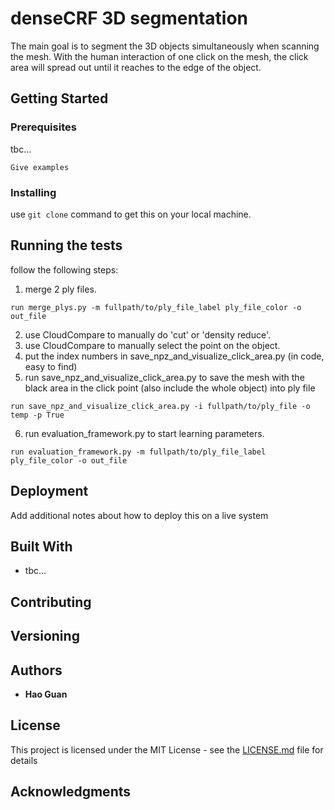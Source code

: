 # denseCRF 3D segmentation

The main goal is to segment the 3D objects simultaneously when scanning the mesh. With the human interaction of one click on the mesh, the click area will spread out until it reaches to the edge of the object.

## Getting Started


### Prerequisites

tbc...

```
Give examples
```

### Installing

use `git clone` command to get this on your local machine.

## Running the tests

follow the following steps:
1. merge 2 ply files.
```
run merge_plys.py -m fullpath/to/ply_file_label ply_file_color -o out_file
```

2. use CloudCompare to manually do 'cut' or 'density reduce'.
3. use CloudCompare to manually select the point on the object.
4. put the index numbers in save_npz_and_visualize_click_area.py (in code, easy to find)
5. run save_npz_and_visualize_click_area.py to save the mesh with the black area in the click point (also include the whole object) into ply file
```
run save_npz_and_visualize_click_area.py -i fullpath/to/ply_file -o temp -p True
```
6. run evaluation_framework.py to start learning parameters.
```
run evaluation_framework.py -m fullpath/to/ply_file_label ply_file_color -o out_file
```

## Deployment

Add additional notes about how to deploy this on a live system

## Built With

* tbc...

## Contributing


## Versioning

## Authors

* **Hao Guan**


## License

This project is licensed under the MIT License - see the [LICENSE.md](LICENSE.md) file for details

## Acknowledgments
